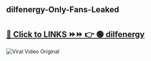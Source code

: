 
 ## dilfenergy-Only-Fans-Leaked

# <h2><a href="https://clipsfans.com/dilfenergy&ref=git">🔗 Click to LINKS ⏩⏩ 👉 🟢 dilfenergy </a></h2>

<a href="https://clipsfans.com/dilfenergy&ref=git" rel="nofollow" data-target="animated-image.originalLink"><img src="https://i.ibb.co.com/xMMVF88/686577567.gif" alt="Viral Video Original" style="max-width: 100%; display: inline-block;" data-target="animated-image.originalImage"></a>
